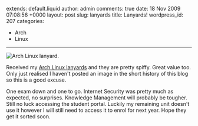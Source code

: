 extends: default.liquid
author: admin
comments: true
date: 18 Nov 2009 07:08:56 +0000
layout: post
slug: lanyards
title: Lanyards!
wordpress_id: 207
categories:
- Arch
- Linux
---

![Arch Linux lanyard.](/uploads/2009/11/lanyard.jpg)

Received my [Arch Linux lanyards](http://bbs.archlinux.org/viewtopic.php?id=82360) and they are pretty spiffy. Great value too. Only just realised I haven't posted an image in the short history of this blog so this is a good excuse.

One exam down and one to go. Internet Security was pretty much as expected, no surprises. Knowledge Management will probably be tougher. Still no luck accessing the student portal. Luckily my remaining unit doesn't use it however I will still need to access it to enrol for next year. Hope they get it sorted soon.
